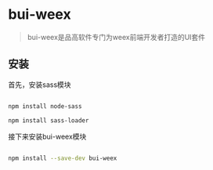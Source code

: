 # bui-weex

> bui-weex是品高软件专门为weex前端开发者打造的UI套件

## 安装

首先，安装sass模块

```bash

npm install node-sass

npm install sass-loader

```

接下来安装bui-weex模块

```bash

npm install --save-dev bui-weex

```

